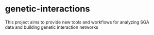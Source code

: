 # genetic-interactions
This project aims to provide new tools and workflows for analyzing SGA data and building genetic interaction networks
